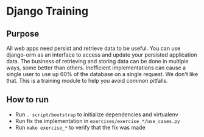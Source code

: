 # Django Training

## Purpose

All web apps need persist and retrieve data to be useful. You can use django-orm as an interface to access and update your persisted application data. The business of retrieving and storing data can be done in multiple ways, some better than others. Inefficient implementations can cause a single user to use up 60% of the database on a single request. We don't like that. This is a training module to help you avoid common pitfalls.

## How to run

- Run `. script/bootstrap` to initialize dependencies and virtualenv
- Run fix the implementation in `exercises/exercise_*/use_cases.py`
- Run `make exercise_*` to verify that the fix was made
